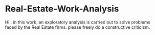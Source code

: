 # Real-Estate-Work-Analysis
Hi , in this work, an exploratory analysis is carried out to solve problems faced by the Real Estate firms. please freely do a constructive criticizm.
